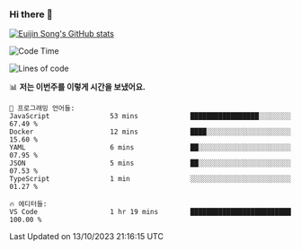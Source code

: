 ### Hi there 👋

[![Euijin Song's GitHub stats](https://github-readme-stats.vercel.app/api?username=lstar2397&count_private=true&show_icons=true&theme=tokyonight&locale=kr)](https://github.com/anuraghazra/github-readme-stats)

<!--START_SECTION:waka-->
![Code Time](http://img.shields.io/badge/Code%20Time-202%20hrs%201%20min-blue)

![Lines of code](https://img.shields.io/badge/%EC%A0%80%EB%8A%94%20%EC%97%AC%ED%83%9C%EA%B9%8C%EC%A7%80%20-748.3%20thousand%20%EC%A4%84%EC%9D%98%20%EC%BD%94%EB%93%9C%EB%A5%BC%20%EC%9E%91%EC%84%B1%ED%96%88%EC%96%B4%EC%9A%94.-blue)

📊 **저는 이번주를 이렇게 시간을 보냈어요.** 

```text
💬 프로그래밍 언어들: 
JavaScript               53 mins             █████████████████░░░░░░░░   67.49 % 
Docker                   12 mins             ████░░░░░░░░░░░░░░░░░░░░░   15.60 % 
YAML                     6 mins              ██░░░░░░░░░░░░░░░░░░░░░░░   07.95 % 
JSON                     5 mins              ██░░░░░░░░░░░░░░░░░░░░░░░   07.53 % 
TypeScript               1 min               ░░░░░░░░░░░░░░░░░░░░░░░░░   01.27 % 

🔥 에디터들: 
VS Code                  1 hr 19 mins        █████████████████████████   100.00 % 
```


 Last Updated on 13/10/2023 21:16:15 UTC
<!--END_SECTION:waka-->

<!--
**lstar2397/lstar2397** is a ✨ _special_ ✨ repository because its `README.md` (this file) appears on your GitHub profile.

Here are some ideas to get you started:

- 🔭 I’m currently working on ...
- 🌱 I’m currently learning ...
- 👯 I’m looking to collaborate on ...
- 🤔 I’m looking for help with ...
- 💬 Ask me about ...
- 📫 How to reach me: ...
- 😄 Pronouns: ...
- ⚡ Fun fact: ...
-->
